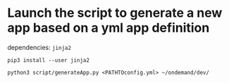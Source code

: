 # Launch the script to generate a new app based on a yml app definition

dependencies: `jinja2`

`pip3 install --user jinja2`

`python3 script/generateApp.py <PATHTOconfig.yml> ~/ondemand/dev/`
